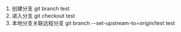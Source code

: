 1. 创建分支
   git branch test
2. 进入分支
   git checkout test
3. 本地分支关联远程分支
   git branch --set-upstream-to=origin/test test